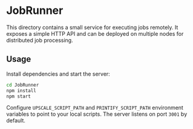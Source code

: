 # JobRunner

This directory contains a small service for executing jobs remotely. It exposes a
simple HTTP API and can be deployed on multiple nodes for distributed job
processing.

## Usage

Install dependencies and start the server:

```bash
cd JobRunner
npm install
npm start
```

Configure `UPSCALE_SCRIPT_PATH` and `PRINTIFY_SCRIPT_PATH` environment variables
to point to your local scripts. The server listens on port `3001` by default.
